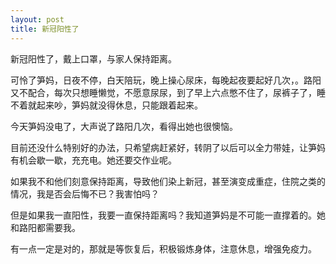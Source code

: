 ```yaml
---
layout: post
title: 新冠阳性了
---
```


新冠阳性了，戴上口罩，与家人保持距离。

可怜了笋妈，日夜不停，白天陪玩，晚上操心尿床，每晚起夜要起好几次，。路阳又不配合，每次只想睡懒觉，不愿意尿尿，到了早上六点憋不住了，尿裤子了，睡不着就起来吵，笋妈就没得休息，只能跟着起来。

今天笋妈没电了，大声说了路阳几次，看得出她也很懊恼。

目前还没什么特别好的办法，只希望病赶紧好，转阴了以后可以全力带娃，让笋妈有机会歇一歇，充充电。她还要交作业呢。

如果我不和他们刻意保持距离，导致他们染上新冠，甚至演变成重症，住院之类的情况，我是否会后悔不已？我害怕吗？

但是如果我一直阳性，我要一直保持距离吗？我知道笋妈是不可能一直撑着的。她和路阳都需要我。

有一点一定是对的，那就是等恢复后，积极锻炼身体，注意休息，增强免疫力。
